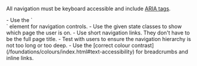 <p class="abstract">All navigation must be keyboard accessible and include <a href="https://www.w3.org/WAI/intro/aria" rel="external">ARIA tags</a>.</p>
- Use the `<nav>` element for navigation controls.
- Use the given state classes to show which page the user is on.
- Use short navigation links. They don't have to be the full page title.
- Test with users to ensure the navigation hierarchy is not too long or too deep.
- Use the [correct colour contrast](/foundations/colours/index.html#text-accessibility) for breadcrumbs and inline links.
